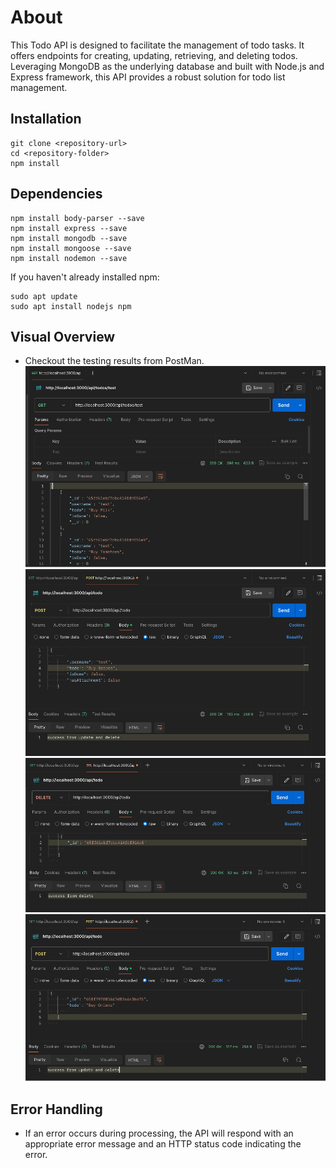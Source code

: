 # About
This Todo API is designed to facilitate the management of todo tasks. It offers endpoints for creating, updating, retrieving, and deleting todos. Leveraging MongoDB as the underlying database and built with Node.js and Express framework, this API provides a robust solution for todo list management.

## Installation
```
git clone <repository-url>
cd <repository-folder>
npm install
```
## Dependencies
```
npm install body-parser --save
npm install express --save
npm install mongodb --save
npm install mongoose --save
npm install nodemon --save

```

If you haven't already installed npm:
```
sudo apt update
sudo apt install nodejs npm
```
## Visual Overview
* Checkout the testing results from PostMan.
    ![GET](img/GET.png)
    ![POST](img/POST.png)
    ![DELETE](img/DELETE.png)
    ![UPDATE](img/UPDATE.png)
## Error Handling 
* If an error occurs during processing, the API will respond with an appropriate error message and an HTTP status code indicating the error.


